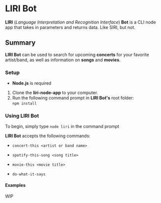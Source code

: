 # LIRI Bot

 **LIRI** (*Language Interpretation and Recognition Interface*) **Bot** is a CLI node app that takes in parameters and returns data. Like SIRI, but not.

## Summary

**LIRI Bot** can be used to search for upcoming **concerts** for your favorite artist/band, as well as information on **songs** and **movies**.

### Setup

- **Node.js** is required
  
1. Clone the **liri-node-app** to your computer.
2. Run the following command prompt in **LIRI Bot's** root folder:  
``` npm install ```

### Using LIRI Bot

To begin, simply type ``` node liri ``` in the command prompt

  **LIRI Bot** accepts the following commands:

- ``` concert-this <artist or band name> ```

- ``` spotify-this-song <song title> ```

- ``` movie-this <movie title> ```

- ``` do-what-it-says ```

#### Examples

WIP
